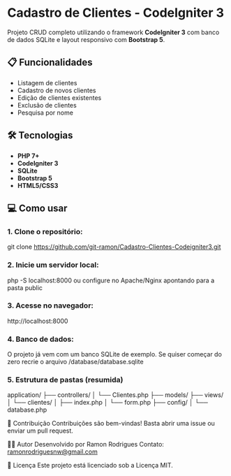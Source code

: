 # Cadastro de Clientes - CodeIgniter 3

Projeto CRUD completo utilizando o framework **CodeIgniter 3** com banco de dados SQLite e layout responsivo com **Bootstrap 5**.

## 📋 Funcionalidades

- Listagem de clientes
- Cadastro de novos clientes
- Edição de clientes existentes
- Exclusão de clientes
- Pesquisa por nome

## 🛠 Tecnologias

- **PHP 7+**
- **CodeIgniter 3**
- **SQLite**
- **Bootstrap 5**
- **HTML5/CSS3**

## 💻 Como usar

### 1. Clone o repositório:

git clone https://github.com/git-ramon/Cadastro-Clientes-Codeigniter3.git

### 2. Inicie um servidor local:

php -S localhost:8000 ou configure no Apache/Nginx apontando para a pasta public

### 3. Acesse no navegador:

http://localhost:8000

### 4. Banco de dados:

O projeto já vem com um banco SQLite de exemplo. 
Se quiser começar do zero recrie o arquivo /database/database.sqlite

### 5. Estrutura de pastas (resumida)

application/
├── controllers/
│   └── Clientes.php
├── models/
├── views/
│   └── clientes/
│       ├── index.php
│       └── form.php
├── config/
│   └── database.php

🤝 Contribuição
Contribuições são bem-vindas! Basta abrir uma issue ou enviar um pull request.

🧑‍💻 Autor
Desenvolvido por Ramon Rodrigues
Contato: ramonrodriguesnw@gmail.com

📝 Licença
Este projeto está licenciado sob a Licença MIT.

